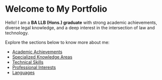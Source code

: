# Welcome to My Portfolio

Hello! I am a **BA LLB (Hons.) graduate** with strong academic achievements, diverse legal knowledge, and a deep interest in the intersection of law and technology.

Explore the sections below to know more about me:

- [Academic Achievements](academic.md)
- [Specialized Knowledge Areas](knowledge.md)
- [Technical Skills](skills.md)
- [Professional Interests](interests.md)
- [Languages](languages.md)

